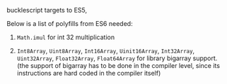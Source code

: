 bucklescript targets to ES5,

Below is a list of polyfills from ES6 needed:

1. `Math.imul` for int 32 multiplication

2. `Int8Array`, `Uint8Array`, `Int16Array`, `Uinit16Array`, `Int32Array`, `Uint32Array`, `Float32Array`, `Float64Array` for library bigarray support. (the support of bigarray has to be done in the compiler level, since its instructions are hard coded in the compiler itself)

